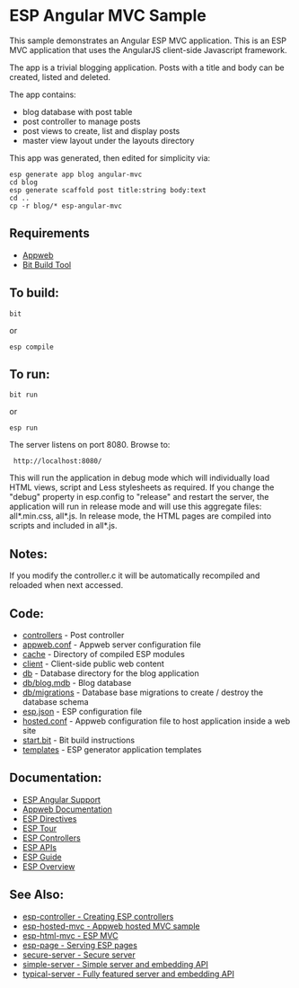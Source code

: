 ESP Angular MVC Sample
===

This sample demonstrates an Angular ESP MVC application. This is an ESP MVC application that uses the
AngularJS client-side Javascript framework.

The app is a trivial blogging application. Posts with a title and body can be created, listed and deleted.

The app contains:
* blog database with post table
* post controller to manage posts
* post views to create, list and display posts
* master view layout under the layouts directory

This app was generated, then edited for simplicity via:

    esp generate app blog angular-mvc
    cd blog
    esp generate scaffold post title:string body:text
    cd ..
    cp -r blog/* esp-angular-mvc

Requirements
---
* [Appweb](http://embedthis.com/downloads/appweb/download.ejs)
* [Bit Build Tool](http://embedthis.com/downloads/bit/download.ejs)

To build:
---
    bit 
or

    esp compile

To run:
---
    bit run
or

    esp run

The server listens on port 8080. Browse to: 
 
     http://localhost:8080/

This will run the application in debug mode which will individually load HTML views, script and Less stylesheets
as required. If you change the "debug" property in esp.config to "release" and restart the server, the application 
will run in release mode and will use this aggregate files: all*.min.css, all*.js. In release mode, the HTML pages are
compiled into scripts and included in all*.js.

Notes:
---
If you modify the controller.c it will be automatically recompiled and reloaded when next accessed.

Code:
---
* [controllers](controllers/post.c) - Post controller
* [appweb.conf](appweb.conf) - Appweb server configuration file
* [cache](cache) - Directory of compiled ESP modules
* [client](client) - Client-side public web content
* [db](db) - Database directory for the blog application
* [db/blog.mdb](db/blog.mdb) - Blog database 
* [db/migrations](db/migrations) - Database base migrations to create / destroy the database schema
* [esp.json](esp.json) - ESP configuration file
* [hosted.conf](hosted.conf) - Appweb configuration file to host application inside a web site
* [start.bit](start.bit) - Bit build instructions
* [templates](templates) - ESP generator application templates

Documentation:
---
* [ESP Angular Support](http://embedthis.com/products/appweb/doc/guide/esp/users/angular.html)
* [Appweb Documentation](http://embedthis.com/products/appweb/doc/index.html)
* [ESP Directives](http://embedthis.com/products/appweb/doc/guide/appweb/users/dir/esp.html)
* [ESP Tour](http://embedthis.com/products/appweb/doc/guide/esp/users/tour.html)
* [ESP Controllers](http://embedthis.com/products/appweb/doc/guide/esp/users/controllers.html)
* [ESP APIs](http://embedthis.com/products/appweb/doc/api/esp.html)
* [ESP Guide](http://embedthis.com/products/appweb/doc/guide/esp/users/index.html)
* [ESP Overview](http://embedthis.com/products/appweb/doc/guide/esp/users/using.html)

See Also:
---
* [esp-controller - Creating ESP controllers](../esp-controller/README.md)
* [esp-hosted-mvc - Appweb hosted MVC sample](../esp-hosted-mvc/README.md)
* [esp-html-mvc - ESP MVC](../esp-html-mvc/README.md)
* [esp-page - Serving ESP pages](../esp-page/README.md)
* [secure-server - Secure server](../secure-server/README.md)
* [simple-server - Simple server and embedding API](../simple-server/README.md)
* [typical-server - Fully featured server and embedding API](../typical-server/README.md)
